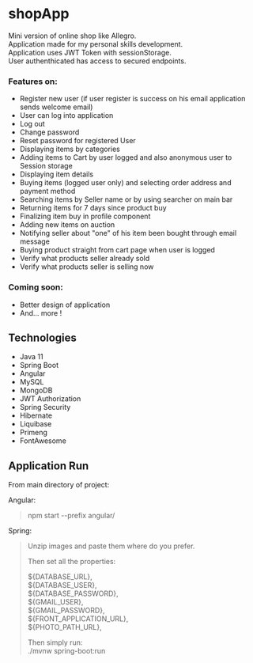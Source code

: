 # shopApp
Mini version of online shop like Allegro.  
Application made for my personal skills development.  
Application uses JWT Token with sessionStorage.  
User authenthicated has access to secured endpoints.

### Features on:
- Register new user (if user register is success on his email application sends welcome email)
- User can log into application
- Log out
- Change password
- Reset password for registered User
- Displaying items by categories
- Adding items to Cart by user logged and also anonymous user to Session storage
- Displaying item details
- Buying items (logged user only) and selecting order address and payment method
- Searching items by Seller name or by using searcher on main bar
- Returning items for 7 days since product buy
- Finalizing item buy in profile component
- Adding new items on auction
- Notifying seller about "one" of his item been bought through email message
- Buying product straight from cart page when user is logged
- Verify what products seller already sold
- Verify what products seller is selling now

### Coming soon:
- Better design of application
- And... more !

## Technologies
* Java 11
* Spring Boot
* Angular
* MySQL
* MongoDB
* JWT Authorization
* Spring Security
* Hibernate
* Liquibase
* Primeng
* FontAwesome

## Application Run
From main directory of project:

Angular:  
> npm start --prefix angular/  


Spring:  

> Unzip images and paste them where do you prefer.  
>   
> Then set all the properties:  
>   
> ${DATABASE_URL},  
> ${DATABASE_USER},  
> ${DATABASE_PASSWORD},   
> ${GMAIL_USER},  
> ${GMAIL_PASSWORD},  
> ${FRONT_APPLICATION_URL},  
> ${PHOTO_PATH_URL},  
>   
> Then simply run:  
> ./mvnw spring-boot:run
